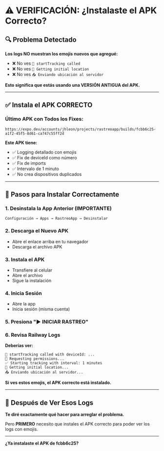 # ⚠️ VERIFICACIÓN: ¿Instalaste el APK Correcto?

## 🔍 Problema Detectado

**Los logs NO muestran los emojis nuevos que agregué:**
- ❌ No ves `🔵 startTracking called`
- ❌ No ves `📍 Getting initial location`
- ❌ No ves `📤 Enviando ubicación al servidor`

**Esto significa que estás usando una VERSIÓN ANTIGUA del APK.**

---

## ✅ Instala el APK CORRECTO

### Último APK con Todos los Fixes:

```
https://expo.dev/accounts/jhleon/projects/rastreoapp/builds/fcbb6c25-a1f2-45f5-8d61-ca747c55ff2d
```

**Este APK tiene:**
- ✅ Logging detallado con emojis
- ✅ Fix de deviceId como número
- ✅ Fix de imports
- ✅ Intervalo de 1 minuto
- ✅ No crea dispositivos duplicados

---

## 📱 Pasos para Instalar Correctamente

### 1. Desinstala la App Anterior (IMPORTANTE)
```
Configuración → Apps → RastreoApp → Desinstalar
```

### 2. Descarga el Nuevo APK
- Abre el enlace arriba en tu navegador
- Descarga el archivo APK

### 3. Instala el APK
- Transfiere al celular
- Abre el archivo
- Sigue la instalación

### 4. Inicia Sesión
- Abre la app
- Inicia sesión (misma cuenta)

### 5. Presiona "▶️ INICIAR RASTREO"

### 6. Revisa Railway Logs

**Deberías ver:**
```
🔵 startTracking called with deviceId: ...
📝 Requesting permissions...
✅ Starting tracking with interval: 1 minutes
📍 Getting initial location...
📤 Enviando ubicación al servidor...
```

**Si ves estos emojis, el APK correcto está instalado.**

---

## 🎯 Después de Ver Esos Logs

**Te diré exactamente qué hacer para arreglar el problema.**

Pero **PRIMERO** necesito que instales el APK correcto para poder ver los logs con emojis.

---

**¿Ya instalaste el APK de fcbb6c25?**

